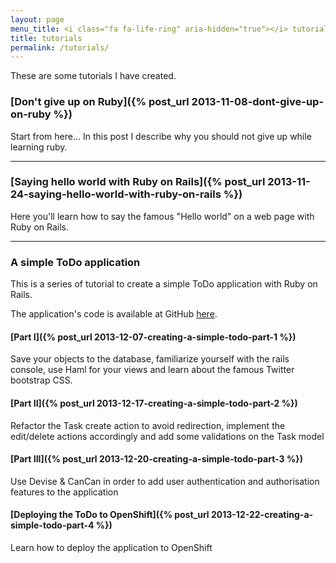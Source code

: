 ```yaml
---
layout: page
menu_title: <i class="fa fa-life-ring" aria-hidden="true"></i> tutorials
title: tutorials
permalink: /tutorials/
---
```


These are some tutorials I have created.

### [Don't give up on Ruby]({% post_url 2013-11-08-dont-give-up-on-ruby %})
Start from here... In this post I describe why you should not give up while learning ruby.

---

### [Saying hello world with Ruby on Rails]({% post_url 2013-11-24-saying-hello-world-with-ruby-on-rails %})
Here you'll learn how to say the famous "Hello world" on a web page with Ruby on Rails.

---

### A simple ToDo application
This is a series of tutorial to create a simple ToDo application with Ruby on Rails.

The application's code is available at GitHub [here](https://github.com/iridakos/todo).

#### [Part I]({% post_url 2013-12-07-creating-a-simple-todo-part-1 %})
Save your objects to the database, familiarize yourself with the rails console, use Haml for your views and learn about the famous Twitter bootstrap CSS.


#### [Part II]({% post_url 2013-12-17-creating-a-simple-todo-part-2 %})
Refactor the Task create action to avoid redirection, implement the edit/delete actions accordingly and add some validations on the Task model


#### [Part III]({% post_url 2013-12-20-creating-a-simple-todo-part-3 %})
Use Devise & CanCan in order to add user authentication and authorisation features to the application

#### [Deploying the ToDo to OpenShift]({% post_url 2013-12-22-creating-a-simple-todo-part-4 %})
Learn how to deploy the application to OpenShift
